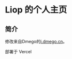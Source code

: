 # Liop 的个人主页

## 简介 

修改来自Dmego的[i.dmego.cn](https://github.com/dmego/home.github.io)。

部署于 Vercel 
 

 